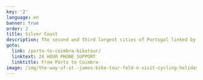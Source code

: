 ```yaml
---
key: '2'
language: en
banner: true
order: 2
title: Silver Coast
description: The second and third largest cities of Portugal linked by bike
goto:
  link: /porto-to-coimbra-biketour/
  linktext: 24 HOUR PHONE SUPPORT
  linktitle: From Porto to Coimbra
image: /img/the-way-of-st.-james-bike-tour-fold-n-visit-cycling-holidays-3641.jpg
---
```


